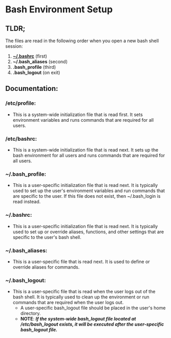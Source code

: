 # Bash Environment Setup
## **TLDR;**
The files are read in the following order when you open a new bash shell session:
1. **[~/.bashrc](Bash/.bashrc)** (first)
2. **~/.bash_aliases** (second)
3. **.bash_profile** (third)
4. **.bash_logout** (on exit)

## Documentation: 
### **/etc/profile**:
* This is a system-wide initialization file that is read first. It sets environment variables and runs commands that are required for all users.
### **/etc/bashrc**:
* This is a system-wide initialization file that is read next. It sets up the bash environment for all users and runs commands that are required for all users.
### **~/.bash_profile**:
* This is a user-specific initialization file that is read next. It is typically used to set up the user's environment variables and run commands that are specific to the user. If this file does not exist, then ~/.bash_login is read instead.
### **~/.bashrc**:
* This is a user-specific initialization file that is read next. It is typically used to set up or override aliases, functions, and other settings that are specific to the user's bash shell.
### **~/.bash_aliases**:
* This is a user-specific file that is read next. It is used to define or override aliases for commands.
### **~/.bash_logout**:
* This is a user-specific file that is read when the user logs out of the bash shell. It is typically used to clean up the environment or run commands that are required when the user logs out.
  * A user-specific bash_logout file should be placed in the user's home directory.
  * **NOTE**: ***If the system-wide bash_logout file located at /etc/bash_logout exists, it will be executed after the user-specific bash_logout file.***
